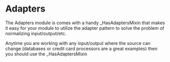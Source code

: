 Adapters
===

The Adapters module is comes with a handy \_HasAdaptersMixin that makes it easy for your module to utilize the adapter
pattern to solve the problem of normalizing input/output/etc.

Anytime you are working with any input/output where the source can change (databases or credit card
processors are a great examples) then you should use the \_HasAdaptersMixin


